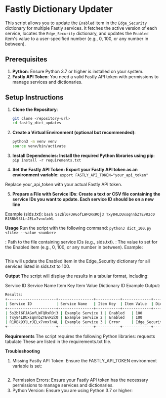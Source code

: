 # Fastly Dictionary Updater

This script allows you to update the `Enabled` item in the `Edge_Security` dictionary for multiple Fastly services. It fetches the active version of each service, locates the `Edge_Security` dictionary, and updates the `Enabled` item's value to a user-specified number (e.g., 0, 100, or any number in between).

## Prerequisites

1. **Python**: Ensure Python 3.7 or higher is installed on your system.
2. **Fastly API Token**: You need a valid Fastly API token with permissions to manage services and dictionaries.

## Setup Instructions

1. **Clone the Repository**:
   ```bash
   git clone <repository-url>
   cd fastly_dict_updates
   ```

2. **Create a Virtual Environment (optional but recommended)**:
    ```bash
    python3 -m venv venv
    source venv/bin/activate
    ```

3. **Install Dependencies: Install the required Python libraries using pip**:
    ```pip install -r requirements.txt```

4. **Set the Fastly API Token: Export your Fastly API token as an environment variable**:
    ```export FASTLY_API_TOKEN="your_api_token"```

Replace your_api_token with your actual Fastly API token.

5. **Prepare a File with Service IDs: Create a text or CSV file containing the service IDs you want to update. Each service ID should be on a new line**

Example (sids.txt):
    ```bash
    5s2bl6FJAGofLWFQRxROj3
    Txy84LDUxsqnnbZTEvR2c0
    R1RBk93lLrJELx7vnxlnWL
    ```

**Usage**
Run the script with the following command:
    ```python3 dict_100.py <file> --value <number>```

<file>: Path to the file containing service IDs (e.g., sids.txt).
<number>: The value to set for the Enabled item (e.g., 0, 100, or any number in between).
Example:
```python3 dict_100.py sids.txt --value 100
```
This will update the Enabled item in the Edge_Security dictionary for all services listed in sids.txt to 100.

**Output**
The script will display the results in a tabular format, including:

Service ID
Service Name
Item Key
Item Value
Dictionary ID
Example Output:
```bash
Results:
+----------------------+----------------+-----------+-------------+----------------+
| Service ID           | Service Name   | Item Key  | Item Value  | Dictionary ID  |
+----------------------+----------------+-----------+-------------+----------------+
| 5s2bl6FJAGofLWFQRxROj3 | Example Service 1 | Enabled   | 100         | dict_12345     |
| Txy84LDUxsqnnbZTEvR2c0 | Example Service 2 | Enabled   | 100         | dict_67890     |
| R1RBk93lLrJELx7vnxlnWL | Example Service 3 | Error     | Edge_Security dictionary not found | N/A            |
+----------------------+----------------+-----------+-------------+----------------+
```

**Requirements**
The script requires the following Python libraries:
requests
tabulate
These are listed in the requirements.txt file.

**Troubleshooting**
1. Missing Fastly API Token: Ensure the FASTLY_API_TOKEN environment variable is set:
```export FASTLY_API_TOKEN="your_api_token"
```
2. Permission Errors: Ensure your Fastly API token has the necessary permissions to manage services and dictionaries.
3. Python Version: Ensure you are using Python 3.7 or higher:
```python3 --version
```